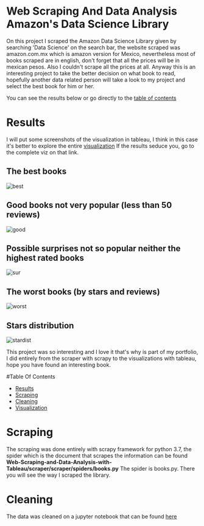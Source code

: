 # Web Scraping And Data Analysis Amazon's Data Science Library
On this project I scraped the Amazon Data Science Library given by searching 'Data Science' on the search bar, the website scraped was amazon.com.mx which is amazon version for Mexico, nevertheless most of books scraped are in english, don't forget that all the prices will be in mexican pesos. Also I couldn't scrape all the prices at all. 
Anyway this is an interesting project to take the better decision on what book to read, hopefully another data related person will take a look to my project and select the best book for him or her.

You can see the results below or go directly to the [table of contents](#Table-Of-Contents)

# Results
I will put some screenshots of the visualization in tableau, I think in this case it's better to explore the entire [visualization](https://public.tableau.com/views/DataScienceLibraryViz/Story1?:language=es&:display_count=y&publish=yes&:origin=viz_share_link)
If the results seduce you, go to the complete viz on that link.

## The best books

![best](https://user-images.githubusercontent.com/58957744/116431835-c189b200-a80d-11eb-8d52-e9a4e8d09998.png)

## Good books not very popular (less than 50 reviews)

![good](https://user-images.githubusercontent.com/58957744/116431839-c2224880-a80d-11eb-904c-50cf7cef916b.png)

## Possible surprises not so popular neither the highest rated books

![sur](https://user-images.githubusercontent.com/58957744/116431845-c2badf00-a80d-11eb-804e-050e8285031a.png)

## The worst books (by stars and reviews)

![worst](https://user-images.githubusercontent.com/58957744/116431849-c3537580-a80d-11eb-9d7b-3bcc4fb6ac74.png)

## Stars distribution

![stardist](https://user-images.githubusercontent.com/58957744/116432025-ebdb6f80-a80d-11eb-94a2-b03260e1be19.png)

This project was so interesting and I love it that's why is part of my portfolio, I did entirely from the scraper with scrapy to the visualizations with tableau, hope you have found an interesting book.

#Table Of Contents
* [Results](#Results)
* [Scraping](#Scraping)
* [Cleaning](#Cleaning)
* [Visualization](#Visualization)

# Scraping
The scraping was done entirely with scrapy framework for python 3.7, the spider which is the document that scrapes the information can be found **Web-Scraping-and-Data-Analysis-with-Tableau/scraper/scraper/spiders/books.py** The spider is books.py. There you will see the way I scraped the library.

# Cleaning
The data was cleaned on a jupyter notebook that can be found [here](link) 
